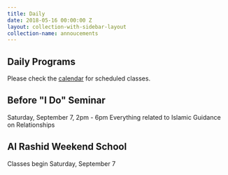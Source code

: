 ```yaml
---
title: Daily
date: 2018-05-16 00:00:00 Z
layout: collection-with-sidebar-layout
collection-name: annoucements
---
```


## Daily Programs
Please check the [calendar](http://www.icsd.org/calendar) for scheduled classes.

## Before "I Do" Seminar
Saturday, September 7, 2pm - 6pm
Everything related to Islamic Guidance on Relationships

## Al Rashid Weekend School
Classes begin Saturday, September 7
